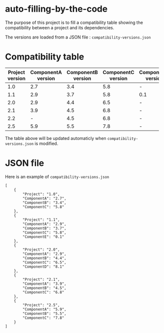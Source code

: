 # auto-filling-by-the-code
The purpose of this project is to fill a compatibility table showing the compatibility between a project and its dependencies.

The versions are loaded from a JSON file : ``compatibility-versions.json``

# Compatibility table

|Project version|ComponentA version|ComponentB version|ComponentC version|ComponentE version|ComponentD version|
|---|---|---|---|---|---|
|1.0|2.7|3.4|5.8|-|-|
|1.1|2.9|3.7|5.8|0.1|-|
|2.0|2.9|4.4|6.5|-|8.1|
|2.1|3.9|4.5|6.8|-|-|
|2.2|-|4.5|6.8|-|-|
|2.5|5.9|5.5|7.8|-|-|

The table above will be updated automaticly when ``compatibility-versions.json`` is modified.

# JSON file

Here is an example of ``compatibility-versions.json``

    [
        {
            "Project": "1.0",
            "ComponentA": "2.7",
            "ComponentB": "3.4",
            "ComponentC": "5.8"  
        },
        {
            "Project": "1.1",
            "ComponentA": "2.9",
            "ComponentB": "3.7",
            "ComponentC": "5.8",
            "ComponentE": "0.1" 
        },
        {
            "Project": "2.0",
            "ComponentA": "2.9",
            "ComponentB": "4.4",
            "ComponentC": "6.5",
            "ComponentD": "8.1"
        },
        {
            "Project": "2.1",
            "ComponentA": "3.9",
            "ComponentB": "4.5",
            "ComponentC": "6.8"  
        },
        {
            "Project": "2.5",
            "ComponentA": "5.9",
            "ComponentB": "5.5",
            "ComponentC": "7.8"  
        }
    ]
